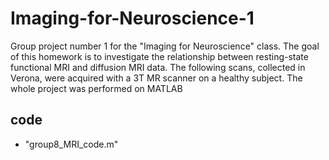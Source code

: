 # Imaging-for-Neuroscience-1
Group project number 1 for the "Imaging for Neuroscience" class. The goal of this homework is to investigate the relationship between resting-state functional MRI and diffusion MRI data. The following scans, collected in Verona, were acquired with a 3T MR scanner on a healthy subject.
The whole project was performed on MATLAB
## code
- "group8_MRI_code.m"
